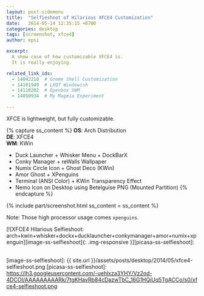 ```yaml
---
layout: post-sidemenu
title:  "Selfieshoot of Hilarious XFCE4 Customization"
date:   2014-05-14 12:35:15 +0700
categories: desktop
tags: [screenshot, xfce4]
author: epsi

excerpt:
  A show case of how customizable XFCE4 is.
  It is really enjoying.

related_link_ids: 
  - 14042218  # Gnome Shell Customization
  - 14101949  # LXQT Windowish
  - 14110202  # Openbox SWM
  - 14050934  # My Mageia Experiment

---
```


XFCE is lightweight, but fully customizable.

{% capture ss_content %}
<strong>OS</strong>: Arch Distribution<br/>
<strong>DE</strong>: XFCE4<br/>
<strong>WM</strong>: KWin<br/>
  + Duck Launcher + Whisker Menu + DockBarX<br/>
  + Conky Manager + reWalls Wallpaper<br/>
  + Numix Circle Icon + Ghost Deco (KWin)<br/>
  + Amor Ghost + XPenguins<br/>
  + Terminal (ANSI Color) + KWin Transparency Effect<br/>
  + Nemo Icon on Desktop using Betelguise PNG (Mounted Partition)
{% endcapture %}

{% include part/screenshot.html ss_content = ss_content %}


Note: Those high processor usage comes <code>xpenguins</code>.

[![XFCE4 Hilarious Selfieshoot: arch+kwin+whisker+dockx+ducklauncher+conkymanager+amor+numix+xpenguin][image-ss-selfieshoot]{: .img-responsive }][picasa-ss-selfieshoot]: 
<br/><br/>


[//]: <> ( -- -- -- links below -- -- -- )

[image-ss-selfieshoot]: {{ site.url }}/assets/posts/desktop/2014/05/xfce4-selfieshoot.png
[picasa-ss-selfieshoot]: https://lh3.googleusercontent.com/-uehlxza3YHY/Vz2od-4DCOI/AAAAAAAAARk/7tgKHavRb84cDazwTbC_16G1HQjUq5TgACCo/s0/xfce4-selfieshoot.png

